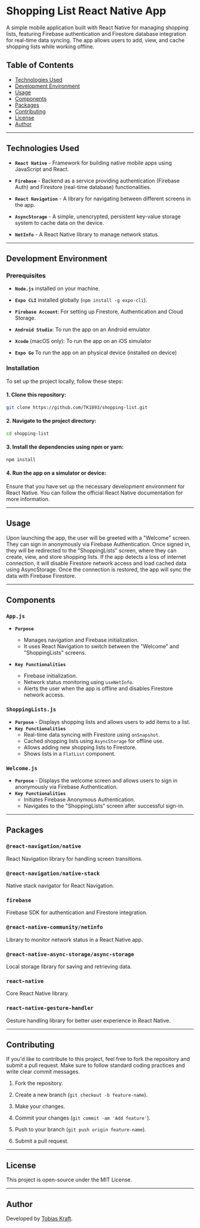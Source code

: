# Shopping List React Native App

A simple mobile application built with React Native for managing shopping lists, featuring Firebase authentication and Firestore database integration for real-time data syncing. The app allows users to add, view, and cache shopping lists while working offline.

## Table of Contents

- [Technologies Used](#technologies-used)
- [Development Environment](#development-environment)
- [Usage](#usage)
- [Components](#components)
- [Packages](#packages)
- [Contributing](#contributing)
- [License](#license)
- [Author](#author)

---

## Technologies Used

- **`React Native`** - Framework for building native mobile apps using JavaScript and React.

- **`Firebase`** - Backend as a service providing authentication (Firebase Auth) and Firestore (real-time database) functionalities.
- **`React Navigation`** - A library for navigating between different screens in the app.
- **`AsyncStorage`** - A simple, unencrypted, persistent key-value storage system to cache data on the device.
- **`NetInfo`** - A React Native library to manage network status.

---

## Development Environment

### Prerequisites

- **`Node.js`** installed on your machine.

- **`Expo CLI`** installed globally (`npm install -g expo-cli`).
- **`Firebase Account`**: For setting up Firestore, Authentication and Cloud Storage.
- **`Android Studio`**: To run the app on an Android emulator
- **`Xcode`** (macOS only): To run the app on an iOS simulator
- **`Expo Go`** To run the app on an physical device (installed on device)

### Installation

To set up the project locally, follow these steps:

#### 1. Clone this repository:

```bash
git clone https://github.com/TK1893/shopping-list.git
```

#### 2. Navigate to the project directory:

```bash
cd shopping-list
```

#### 3. Install the dependencies using npm or yarn:

```bash
npm install
```

#### 4. Run the app on a simulator or device:

Ensure that you have set up the necessary development environment for React Native. You can follow the official React Native documentation for more information.

---

## Usage

Upon launching the app, the user will be greeted with a "Welcome" screen. They can sign in anonymously via Firebase Authentication. Once signed in, they will be redirected to the "ShoppingLists" screen, where they can create, view, and store shopping lists. If the app detects a loss of internet connection, it will disable Firestore network access and load cached data using AsyncStorage. Once the connection is restored, the app will sync the data with Firebase Firestore.

---

## Components

### `App.js`

- **`Purpose`**

  - Manages navigation and Firebase initialization.
  - It uses React Navigation to switch between the "Welcome" and "ShoppingLists" screens.

- **`Key Functionalities`**
  - Firebase initialization.
  - Network status monitoring using `useNetInfo`.
  - Alerts the user when the app is offline and disables Firestore network access.

### `ShoppingLists.js`

- **`Purpose`** - Displays shopping lists and allows users to add items to a list.
- **`Key Functionalities`**
  - Real-time data syncing with Firestore using `onSnapshot`.
  - Cached shopping lists using `AsyncStorage` for offline use.
  - Allows adding new shopping lists to Firestore.
  - Shows lists in a `FlatList` component.

### `Welcome.js`

- **`Purpose`** - Displays the welcome screen and allows users to sign in anonymously via Firebase Authentication.
- **`Key Functionalities`**
  - Initiates Firebase Anonymous Authentication.
  - Navigates to the "ShoppingLists" screen after successful sign-in.

---

## Packages

### **`@react-navigation/native`**

React Navigation library for handling screen transitions.

### `@react-navigation/native-stack`

Native stack navigator for React Navigation.

### **`firebase`**

Firebase SDK for authentication and Firestore integration.

### **`@react-native-community/netinfo`**

Library to monitor network status in a React Native app.

### **`@react-native-async-storage/async-storage`**

Local storage library for saving and retrieving data.

### **`react-native`**

Core React Native library.

### **`react-native-gesture-handler`**

Gesture handling library for better user experience in React Native.

---

## Contributing

If you'd like to contribute to this project, feel free to fork the repository and submit a pull request. Make sure to follow standard coding practices and write clear commit messages.

1.  Fork the repository.

2.  Create a new branch (`git checkout -b feature-name`).
3.  Make your changes.
4.  Commit your changes (`git commit -am 'Add feature'`).
5.  Push to your branch (`git push origin feature-name`).
6.  Submit a pull request.

---

## License

This project is open-source under the MIT License.

---

## Author

Developed by [Tobias Kraft](https://tk1893.github.io/tk-portfolio/).
